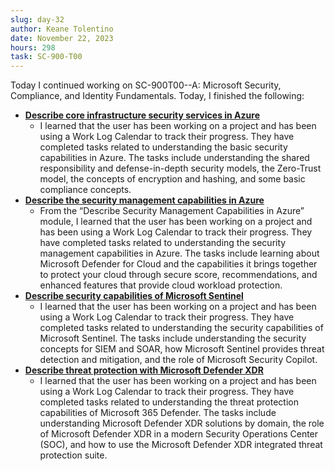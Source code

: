 ```yaml
---
slug: day-32
author: Keane Tolentino
date: November 22, 2023
hours: 298
task: SC-900-T00
---
```


Today I continued working on SC-900T00--A: Microsoft Security, Compliance, and Identity Fundamentals. Today, I finished the following:

- **[Describe core infrastructure security services in Azure](https://learn.microsoft.com/en-us/training/modules/describe-basic-security-capabilities-azure/)**
  - I learned that the user has been working on a project and has been using a Work Log Calendar to track their progress. They have completed tasks related to understanding the basic security capabilities in Azure. The tasks include understanding the shared responsibility and defense-in-depth security models, the Zero-Trust model, the concepts of encryption and hashing, and some basic compliance concepts.
- **[Describe the security management capabilities in Azure](https://learn.microsoft.com/en-us/training/modules/describe-security-management-capabilities-of-azure/)**
  - From the “Describe Security Management Capabilities in Azure” module, I learned that the user has been working on a project and has been using a Work Log Calendar to track their progress. They have completed tasks related to understanding the security management capabilities in Azure. The tasks include learning about Microsoft Defender for Cloud and the capabilities it brings together to protect your cloud through secure score, recommendations, and enhanced features that provide cloud workload protection.
- **[Describe security capabilities of Microsoft Sentinel](https://learn.microsoft.com/en-us/training/modules/describe-security-capabilities-of-azure-sentinel/)**
  - I learned that the user has been working on a project and has been using a Work Log Calendar to track their progress. They have completed tasks related to understanding the security capabilities of Microsoft Sentinel. The tasks include understanding the security concepts for SIEM and SOAR, how Microsoft Sentinel provides threat detection and mitigation, and the role of Microsoft Security Copilot.
- **[Describe threat protection with Microsoft Defender XDR](https://learn.microsoft.com/en-us/training/modules/describe-threat-protection-with-microsoft-365-defender/)**
  - I learned that the user has been working on a project and has been using a Work Log Calendar to track their progress. They have completed tasks related to understanding the threat protection capabilities of Microsoft 365 Defender. The tasks include understanding Microsoft Defender XDR solutions by domain, the role of Microsoft Defender XDR in a modern Security Operations Center (SOC), and how to use the Microsoft Defender XDR integrated threat protection suite.
